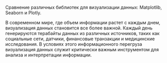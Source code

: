 Сравнение различных библиотек для визуализации данных: Matplotlib, Seaborn и Plotly.

В современном мире, где объем информации растет с каждым днем, визуализация данных становится все более важной. Каждый день генерируются терабайты данных из различных источников, таких как социальные сети, датчики, финансовые транзакции и медицинские исследования. В условиях этого информационного перегруза визуализация данных служит критически важным инструментом для анализа и интерпретации информации.
